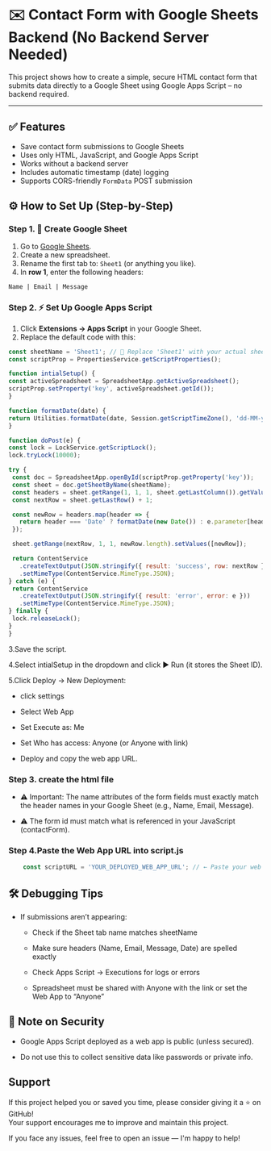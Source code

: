 # ✉️ Contact Form with Google Sheets Backend (No Backend Server Needed)

This project shows how to create a simple, secure HTML contact form that submits data directly to a Google Sheet using Google Apps Script – no backend required.

---

## ✅ Features

- Save contact form submissions to Google Sheets
- Uses only HTML, JavaScript, and Google Apps Script
- Works without a backend server
- Includes automatic timestamp (date) logging
- Supports CORS-friendly `FormData` POST submission




## ⚙️ How to Set Up (Step-by-Step)

### Step 1. 📄 Create Google Sheet

1. Go to [Google Sheets](https://sheets.google.com).
2. Create a new spreadsheet.
3. Rename the first tab to: `Sheet1` (or anything you like).
4. In **row 1**, enter the following headers:
   
```
Name | Email | Message 
```

### Step 2. ⚡ Set Up Google Apps Script

1. Click **Extensions → Apps Script** in your Google Sheet.
2. Replace the default code with this:

```javascript
const sheetName = 'Sheet1'; // 🔁 Replace 'Sheet1' with your actual sheet name if different
const scriptProp = PropertiesService.getScriptProperties();

function intialSetup() {
const activeSpreadsheet = SpreadsheetApp.getActiveSpreadsheet();
scriptProp.setProperty('key', activeSpreadsheet.getId());
}

function formatDate(date) {
return Utilities.formatDate(date, Session.getScriptTimeZone(), 'dd-MM-yyyy HH:mm');
}

function doPost(e) {
const lock = LockService.getScriptLock();
lock.tryLock(10000);

try {
 const doc = SpreadsheetApp.openById(scriptProp.getProperty('key'));
 const sheet = doc.getSheetByName(sheetName);
 const headers = sheet.getRange(1, 1, 1, sheet.getLastColumn()).getValues()[0];
 const nextRow = sheet.getLastRow() + 1;

 const newRow = headers.map(header => {
   return header === 'Date' ? formatDate(new Date()) : e.parameter[header];
 });

 sheet.getRange(nextRow, 1, 1, newRow.length).setValues([newRow]);

 return ContentService
   .createTextOutput(JSON.stringify({ result: 'success', row: nextRow }))
   .setMimeType(ContentService.MimeType.JSON);
} catch (e) {
 return ContentService
   .createTextOutput(JSON.stringify({ result: 'error', error: e }))
   .setMimeType(ContentService.MimeType.JSON);
} finally {
 lock.releaseLock();
}
}
```
3.Save the script.

4.Select intialSetup in the dropdown and click ▶️ Run (it stores the Sheet ID).

5.Click Deploy →  New Deployment:
  - click settings
    
  - Select Web App
  
  - Set Execute as: Me
  
  - Set Who has access: Anyone (or Anyone with link)
  
  - Deploy and copy the web app URL.
    



### Step 3. create the html file
  
  - ⚠️ Important: The name attributes of the form fields must exactly match the header names in your Google Sheet (e.g., Name, Email, Message).
  
  - ⚠️ The form id must match what is referenced in your JavaScript (contactForm).



### Step 4.Paste the Web App URL into script.js

```javascript
    const scriptURL = 'YOUR_DEPLOYED_WEB_APP_URL'; // ← Paste your web app URL here
```



## 🛠️ Debugging Tips
  - If submissions aren’t appearing:

    - Check if the Sheet tab name matches sheetName
    
    - Make sure headers (Name, Email, Message, Date) are spelled exactly
    
    - Check Apps Script → Executions for logs or errors
    
    - Spreadsheet must be shared with Anyone with the link or set the Web App to “Anyone”



## 📌 Note on Security
  - Google Apps Script deployed as a web app is public (unless secured).
  
  - Do not use this to collect sensitive data like passwords or private info.
      
    
##  Support
If this project helped you or saved you time, please consider giving it a ⭐️ on GitHub! <br/>
Your support encourages me to improve and maintain this project. 

If you face any issues, feel free to open an issue — I'm happy to help!
